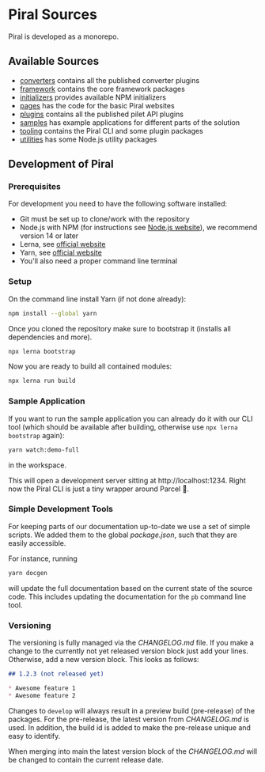 # Piral Sources

Piral is developed as a monorepo.

## Available Sources

- [converters](./converters/README.md) contains all the published converter plugins
- [framework](./framework/README.md) contains the core framework packages
- [initializers](./initializers/README.md) provides available NPM initializers
- [pages](./pages/README.md) has the code for the basic Piral websites
- [plugins](./plugins/README.md) contains all the published pilet API plugins
- [samples](./samples/README.md) has example applications for different parts of the solution
- [tooling](./tooling/README.md) contains the Piral CLI and some plugin packages
- [utilities](./utilities/README.md) has some Node.js utility packages

## Development of Piral

### Prerequisites

For development you need to have the following software installed:

- Git must be set up to clone/work with the repository
- Node.js with NPM (for instructions see [Node.js website](https://nodejs.org/en/)), we recommend version 14 or later
- Lerna, see [official website](https://lerna.js.org)
- Yarn, see [official website](https://yarnpkg.com/lang/en/)
- You'll also need a proper command line terminal

### Setup

On the command line install Yarn (if not done already):

```sh
npm install --global yarn
```

Once you cloned the repository make sure to bootstrap it (installs all dependencies and more).

```sh
npx lerna bootstrap
```

Now you are ready to build all contained modules:

```sh
npx lerna run build
```

### Sample Application

If you want to run the sample application you can already do it with our CLI tool (which should be available after building, otherwise use `npx lerna bootstrap` again):

```sh
yarn watch:demo-full
```

in the workspace.

<!-- markdown-link-check-disable-next-line -->
This will open a development server sitting at http://localhost:1234. Right now the Piral CLI is just a tiny wrapper around Parcel :rocket:.

### Simple Development Tools

For keeping parts of our documentation up-to-date we use a set of simple scripts. We added them to the global *package.json*, such that they are easily accessible.

For instance, running

```sh
yarn docgen
```

will update the full documentation based on the current state of the source code. This includes updating the documentation for the `pb` command line tool.

### Versioning

The versioning is fully managed via the *CHANGELOG.md* file. If you make a change to the currently not yet released version block just add your lines. Otherwise, add a new version block. This looks as follows:

```md
## 1.2.3 (not released yet)

* Awesome feature 1
* Awesome feature 2
```

Changes to `develop` will always result in a preview build (pre-release) of the packages. For the pre-release, the latest version from *CHANGELOG.md* is used. In addition, the build id is added to make the pre-release unique and easy to identify.

When merging into main the latest version block of the *CHANGELOG.md* will be changed to contain the current release date.
